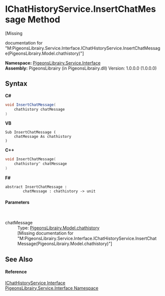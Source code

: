 # IChatHistoryService.InsertChatMessage Method 
 

\[Missing <summary> documentation for "M:PigeonsLibrairy.Service.Interface.IChatHistoryService.InsertChatMessage(PigeonsLibrairy.Model.chathistory)"\]

**Namespace:**&nbsp;<a href="b0fc0eda-b7b1-0d3d-2267-0fd4766ff20d">PigeonsLibrairy.Service.Interface</a><br />**Assembly:**&nbsp;PigeonsLibrairy (in PigeonsLibrairy.dll) Version: 1.0.0.0 (1.0.0.0)

## Syntax

**C#**<br />
``` C#
void InsertChatMessage(
	chathistory chatMessage
)
```

**VB**<br />
``` VB
Sub InsertChatMessage ( 
	chatMessage As chathistory
)
```

**C++**<br />
``` C++
void InsertChatMessage(
	chathistory^ chatMessage
)
```

**F#**<br />
``` F#
abstract InsertChatMessage : 
        chatMessage : chathistory -> unit 

```


#### Parameters
&nbsp;<dl><dt>chatMessage</dt><dd>Type: <a href="f6e3b8f2-5289-041c-bfed-7d1e9141308b">PigeonsLibrairy.Model.chathistory</a><br />\[Missing <param name="chatMessage"/> documentation for "M:PigeonsLibrairy.Service.Interface.IChatHistoryService.InsertChatMessage(PigeonsLibrairy.Model.chathistory)"\]</dd></dl>

## See Also


#### Reference
<a href="74a05aac-fea9-44a8-c825-458461124317">IChatHistoryService Interface</a><br /><a href="b0fc0eda-b7b1-0d3d-2267-0fd4766ff20d">PigeonsLibrairy.Service.Interface Namespace</a><br />
